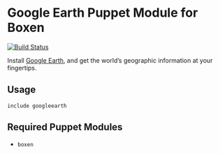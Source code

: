 # Google Earth Puppet Module for Boxen

[![Build Status](https://travis-ci.org/boxen/puppet-googleearth.png)](https://travis-ci.org/boxen/puppet-googleearth)

Install [Google Earth](http://earth.google.com), and get the world’s geographic information at your fingertips.

## Usage

```puppet
include googleearth
```

## Required Puppet Modules

* `boxen`
